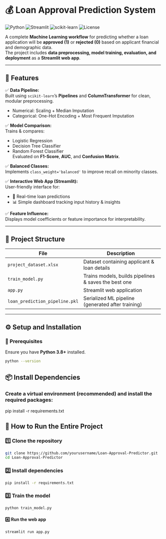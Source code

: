 ﻿# 💰 Loan Approval Prediction System

![Python](https://img.shields.io/badge/Python-3.8%2B-blue)
![Streamlit](https://img.shields.io/badge/Streamlit-App-red)
![scikit-learn](https://img.shields.io/badge/scikit--learn-ML%20Pipeline-orange)
![License](https://img.shields.io/badge/License-MIT-green)

A complete **Machine Learning workflow** for predicting whether a loan application will be **approved (1)** or **rejected (0)** based on applicant financial and demographic data.  
The project includes **data preprocessing, model training, evaluation, and deployment** as a **Streamlit web app**.

---

## 🚀 Features

✅ **Data Pipeline:**  
Built using `scikit-learn`’s **Pipelines** and **ColumnTransformer** for clean, modular preprocessing.  
- Numerical: Scaling + Median Imputation  
- Categorical: One-Hot Encoding + Most Frequent Imputation  

✅ **Model Comparison:**  
Trains & compares:
- Logistic Regression  
- Decision Tree Classifier  
- Random Forest Classifier  
Evaluated on **F1-Score**, **AUC**, and **Confusion Matrix**.

✅ **Balanced Classes:**  
Implements `class_weight='balanced'` to improve recall on minority classes.

✅ **Interactive Web App (Streamlit):**  
User-friendly interface for:
- 🔮 Real-time loan predictions  
- 📊 Simple dashboard tracking input history & insights  

✅ **Feature Influence:**  
Displays model coefficients or feature importance for interpretability.

---

## 🧩 Project Structure

| File | Description |
|------|--------------|
| `project_dataset.xlsx` | Dataset containing applicant & loan details |
| `train_model.py` | Trains models, builds pipelines & saves the best one |
| `app.py` | Streamlit web application |
| `loan_prediction_pipeline.pkl` | Serialized ML pipeline (generated after training) |

---

## ⚙️ Setup and Installation

### 🧱 Prerequisites
Ensure you have **Python 3.8+** installed.
```bash
python --version
```

## 📦 Install Dependencies

### Create a virtual environment (recommended) and install the required packages:
pip install -r requirements.txt




##  🧭 How to Run the Entire Project

### 1️⃣ Clone the repository
```bash
git clone https://github.com/yourusername/Loan-Approval-Predictor.git
cd Loan-Approval-Predictor
```
### 2️⃣ Install dependencies
```bash
pip install -r requirements.txt
```
### 3️⃣ Train the model
```bash
python train_model.py
```
#### 4️⃣ Run the web app
```bash
streamlit run app.py
```
